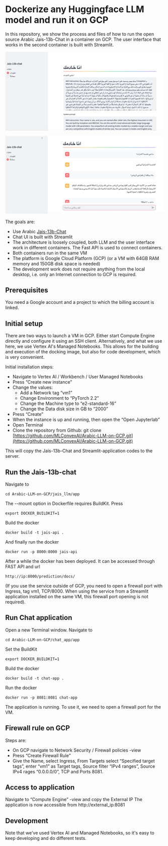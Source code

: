 # Dockerize any Huggingface LLM model and run it on GCP

In this repository, we show the process and files of how to run the open source Arabic Jais-13b-Chat in a container on GCP. The user interface that works in the second container is built with Streamlit.

![Arabic-LLM-on-GCP](docs/images/fig1.jpg)

![Arabic-LLM-on-GCP](docs/images/fig2.jpg)

The goals are:

- Use Arabic [Jais-13b-Chat](https://huggingface.co/core42/jais-13b-chat) 
- Chat UI is built with Streamlit
- The architecture is loosely coupled, both LLM and the user interface work in different containers. The Fast API is used to connect containers.
- Both containers run in the same VM
- The platform is Google Cloud Platform (GCP) (or a VM with 64GB RAM memory and 150GB disk space is needed)
- The development work does not require anything from the local desktop, i.e. only an Internet connection to GCP is required.

## Prerequisites

You need a Google account and a project to which the billing account is linked.

## Initial setup

There are two ways to launch a VM in GCP. Either start Compute Engine directly and configure it using an SSH client. Alternatively, and what we use here, we use Vertex AI's Managed Notebooks. This allows for the building and execution of the docking image, but also for code development, which is very convenient.

Initial installation steps:
- Navigate to Vertex AI / Workbench / User Managed Notebooks
- Press “Create new instance”
- Change the values:
	- Add a Network tag “vm1”
	- Change Environment to “PyTorch 2.2”
	- Change the Machine type to “e2-standard-16”
	- Change the Data disk size in GB to “2000”
- Press “Create”
- When the instance is up and running, then open the “Open Jupyterlab”
- Open Terminal
- Clone the repository from Github: git clone  [https://github.com/MLConvexAI/Arabic-LLM-on-GCP.git](https://github.com/MLConvexAI/Arabic-LLM-on-GCP.git)

This will copy the Jais-13b-Chat and Streamlit-application codes to the server. 

## Run the Jais-13b-chat

Navigate to

```console
cd Arabic-LLM-on-GCP/jais_llm/app
```
The --mount option in Dockerfile requires BuildKit. Press

```console
export DOCKER_BUILDKIT=1 
```
Build the docker
```console
docker build -t jais-api .
```
And finally run the docker
```console
docker run -p 8000:8000 jais-api
```

After a while the docker has been deployed. It can be accessed through FAST API and url

```console
http://ip:8000/prediction/docs/
```
(If you use the service outside of GCP, you need to open a firewall port with Ingress, tag vm1, TCP/8000. When using the service from a Streamlit application installed on the same VM, this firewall port opening is not required).

## Run Chat application

Open a new Terminal window. Navigate to 

```console
cd Arabic-LLM-on-GCP/chat_app/app
```
Set the BuildKit

```console
export DOCKER_BUILDKIT=1 
```
Build the docker
```console
docker build -t chat-app .
```
Run the docker
```console
docker run -p 8081:8081 chat-app
```
The application is running. To use it, we need to open a firewall port for the VM.

## Firewall rule on GCP

Steps are:
- On GCP navigate to Network Security / Firewall policies -view
- Press “Create Firewall Rule”
- Give the Name, select Ingress, From Targets select “Specified target tags”, enter “vm1” as Target tags, Source filter “IPv4 ranges”, Source IPv4 rages “0.0.0.0/0”, TCP and Ports 8081.

## Access to application

Navigate to “Compute Engine” -view and copy the External IP
The application is now accessible from http://external_ip:8081

## Development

Note that we've used Vertex AI and Managed Notebooks, so it's easy to keep developing and do different tests.


